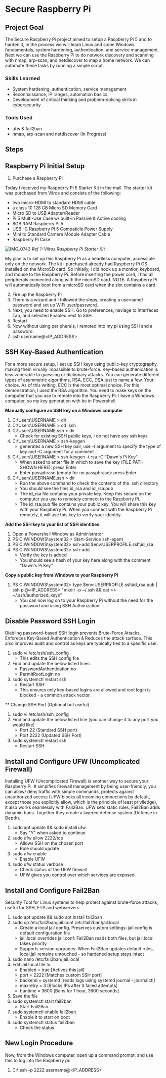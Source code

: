 # Secure Raspberry Pi

## Project Goal
The Secure Raspberry Pi project aimed to setup a Raspberry Pi 5 and to harden it, in the process we will learn Linux and some Windows fundamentals, system hardening, authentication, and service management. Next we can use the Raspberry Pi to do network discovery and scanning with nmap, arp-scan, and netdiscover to map a home network. We can automate these tasks by running a simple script. 

### Skills Learned

- System hardening, authentication, service management
- Reconnaissance, IP ranges, automation basics.
- Development of critical thinking and problem-solving skills in cybersecurity.

### Tools Used

- ufw & fail2ban
- nmap, arp-scan and netdiscover (In Progress)

## Steps

## Raspberry Pi Initial Setup

1. Purchase a Raspberry Pi

Today I received my Raspberry Pi 5 Starter Kit in the mail. The starter kit was purchased from Vilros and consists of the following:
 - two micro-HDMI to standard HDMI cable
 -  a class 10 128 GB Micro SD Memory Card
 -   Micro SD to USB Adapter/Reader
 -   Pi 5 Multi-Use Case w/ built-in Passive & Active cooling
 -   8GB RAM Raspberry Pi 5
 -   USB -C Raspberry Pi 5 Compaticle Power Supply
 -   Mini to Standard Camera Module Adapter Cable
 -   Raspberry Pi Case
    
![IMG_0743](https://github.com/user-attachments/assets/7e5b14c8-d740-4092-aab7-d7ca5144ffec)
*Ref 1: Vilros Raspberry Pi Starter Kit*

My plan is to set up this Raspberry Pi as a headless computer, accessible only on the network. The kit I purchased already had Raspberry Pi OS installed on the MicroSD card. So initially, I did hook up a montior, keyboard, and mouse to the Raspberry Pi. Before inserting the power cord, I had all peripherals connected along with the microSD card. NOTE: A Raspberry Pi will automatically boot from a microSD card when the slot contains a card. 

2. Fire up the Raspberry Pi
3. There is a wizard and I followed the steps, creating a username/ password and set up WiFi user/password.
4. Next, you need to enable SSH. Go to preferences, naviage to Interfaces Tab, and selected Enabled next to SSH.
5. Restart
6. Now without using peripherals, I remoted into my pi using SSH and a password.
7. ssh username@<IP_ADDRESS>

## SSH Key-Based Authentication
For a more secure setup, I set up SSH keys using public-key cryptography, making them virually impassible to brute-force. Key-based authenication is less vunerable to guessing or dictionary attacks. You can generate different types of asymmetric algorithms, RSA, ECC, DSA just to name a few. Your choice. As of this writing, ECC is the most optimal choice. For this demonstration, I used the RSA algorithm. You need to make keys on the computer that you use to remote into the Raspberry Pi. I have a Windows computer, so my key generation with be in Powershell. 

**Manually configure an SSH key on a Windows computer**
1.  C:\Users\USERNAME  > dir
2.  C:\Users\USERNAME  > cd .ssh
3.  C:\Users\USERNAME\.ssh > dir
    - Check for existing SSH public keys, I do not have any ssh keys
4.  C:\Users\USERNAME  > ssh-keygen
    - generates a new SSH key pair, use -t argument to specify the type of key and -C argument for a comment
5.  C:\Users\USERNAME > ssh-keygen -t rsa -C "Dawn's Pi Key"
    - When asked to enter file in which to save the key (FILE PATH SHOWN HERE): press Enter
    - Enter passphrase (empty for no passphrase): press Enter
6. C:\Users\USERNAME\.ssh > dir
   - Run the above command to check the contents of the .ssh directory
   - You should see the files id_rsa and id_rsa.pub
   - The id_rsa file contains your private key. Keep this secure on the computer you use to remotely connect to the Raspberry Pi.
   - The id_rsa.pub file contains your public key. You will share this key with your Raspberry Pi. When you connect with the Raspberry Pi remotely, it will use this key to verify your identity.
 
  **Add the SSH key to your list of SSH identities**
   1. Open a Powershell Window as Administrator
   2. PS C:\WINDOWS\system32 > Start-Service ssh-agent
   3. PS C:\WINDOWS\system32> ssh-add $env:USERPROFILE\.ssh\id_rsa
   4. PS C:\WINDOWS\system32> ssh-add
      - Verify the key is added
      - You should see a hash of your key here along with the comment "Dawn's Pi Key" 

**Copy a public key from Windows to your Raspberry Pi**
1. PS C:\WINDOWS\system32> type $env:USERPROFILE\.ssh\id_rsa.pub | ssh pi@<IP_ADDRESS> "mkdir -p ~/.ssh && cat >> ~/.ssh/authorized_keys"
    - You can now log on to your Raspberry Pi without the need for the password and using SSH Authorization.

## Disable Password SSH Login
Diabling password-based SSH login prevents Brute-Force Attacks, Enforeces Key-Based Authentication & Reduces the attack surface. This also improves audit and control as keys are typically tied to a specific user.
1. sudo vi /etc/ssh/ssh_config
   - This edits the SSH config file
2. Find and update the below listed lines:
   - PasswordAuthentication no
   - PermitRootLogin no
 3. sudo systemctl restart ssh
    - Restart SSH
    - This ensures only key-based logins are allowed and root login is blocked - a common attack vector.

  ** Change SSH Port (Optional but useful)
  1. sudo vi /etc/ssh/ssh_config
  2. Find and update the below listed line (you can change it to any port you would like)
     - Port 22  (Standard SSH port)
     - Port 2222 (Updated SSH Port)
  3. sudo systemctl restart ssh
     - Restart SSH

  ## Install and Configure UFW (Uncomplicated Firewall)
  Installing UFW (Uncomplicated Firewall) is another way to secure your Raspberry Pi. It simplfies firewall management by being user-friendly, you can allow/ deny traffic with simple commands, protects against unauthorized access (UFW blocks all incoming connections by default, except those you explicitly allow, which is the principle of least priviledge), it also works seamlessly with Fail2Ban. UFW sets static rules, Fail2Ban adds dynamic bans. Together they create a layered defense system (Defense in Depth). 
  1. sudo apt update && sudo install ufw
     - Say "Y" when asked to continue
  2. sudo ufw allow 2222/tcp
     - Allows SSH on the chosen port
     - Rule should update
  3. sudo ufw enable
     - Enable UFW
  4. sudo ufw status verbose
     - Check status of the UFW firewall
     - UFW gives you control over which services are exposed.

 ## Install and Configure Fail2Ban 
 Security Tool for Linux systems to help protect against brute-force attacks, useful for SSH, FTP and webservers
  1. sudo apt update && sudo apt install fail2ban
  2. sudo cp /etc/fail2ban/jail.conf /etc/fail2ban/jail.local
     - Create a local jail config. Preserves custom settings: jail.config is default configuration file
     - jail.local overrides jail.conf: Fail2Ban reads both files, but jail.local takes priority
     - Supports version upgrades: When Fail2Ban updates default rules, local.jail remains untouched - so hardened setup stays intact
  3. sudo nano /etc/fail2ban/jail.local
  4. Edit jail.local file to
      - Enabled = true [Actives this jail]
      - port = 2222 [Matches custom SSH port]
      - backend = systemd [reads logs using systemd journal - journalctl]
      - maxretry = 3 [Blocks IPs after 3 failed attempts]
      - bantime = 3600 [Bans for 1 hour, 3600 seconds]
  5. Save the file
  6. sudo systemctl start fail2ban
       - Start Fail2Ban
  7. sudo systemctl enable fail2ban
       - Enable it to start on boot
  8. sudo systemctl status fail2ban
       - Check the status

## New Login Procedure 
Now, from the Windows computer, open up a command prompt, and use this to log into the Raspberry pi:
 1. C:\ ssh -p 2222 username@<IP_ADDRESS>


   
     
   
   

